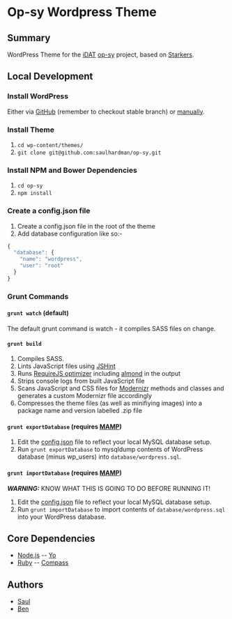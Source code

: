 # Op-sy Wordpress Theme

## Summary

WordPress Theme for the [iDAT](http://i-dat.org) [op-sy](http://op-sy.com) project, based on [Starkers](https://github.com/viewportindustries/starkers).

## Local Development

### Install WordPress

Either via [GitHub](https://github.com/WordPress/WordPress) (remember to checkout stable branch) or [manually](http://wordpress.org/download/).

### Install Theme

1. `cd wp-content/themes/`
2. `git clone git@github.com:saulhardman/op-sy.git`

### Install NPM and Bower Dependencies

1. `cd op-sy`
2. `npm install`

### Create a config.json file

1. Create a config.json file in the root of the theme
2. Add database configuration like so:-

```js
{
  "database": {
    "name": "wordpress",
    "user": "root"
  }
}
```

### Grunt Commands

#### `grunt watch` (default)

The default grunt command is watch - it compiles SASS files on change.

#### `grunt build`

1. Compiles SASS.
2. Lints JavaScript files using [JSHint](http://www.jshint.com/)
3. Runs [RequireJS optimizer](http://requirejs.org/docs/optimization.html) including [almond](https://github.com/jrburke/almond) in the output
4. Strips console logs from built JavaScript file
5. Scans JavaScript and CSS files for [Modernizr](http://modernizr.com/) methods and classes and generates a custom Modernizr file accordingly
6. Compresses the theme files (as well as minifiying images) into a package name and version labelled .zip file

#### `grunt exportDatabase` (requires [MAMP](http://www.mamp.info/en/index.html))

1. Edit the [config.json](#create-a-config-json-file) file to reflect your local MySQL database setup.
2. Run `grunt exportDatabase` to mysqldump contents of WordPress database (minus wp_users) into `database/wordpress.sql`.

#### `grunt importDatabase` (requires [MAMP](http://www.mamp.info/en/index.html))

***WARNING:*** KNOW WHAT THIS IS GOING TO DO BEFORE RUNNING IT!

1. Edit the [config.json](#create-a-config-json-file) file to reflect your local MySQL database setup.
2. Run `grunt importDatabase` to import contents of `database/wordpress.sql` into your WordPress database.

## Core Dependencies

- [Node.js](http://nodejs.org)
-- [Yo](http://yeoman.io)
- [Ruby](https://www.ruby-lang.org/en/)
-- [Compass](http://compass-style.org)

## Authors

- [Saul](http://github.com/saulhardman)
- [Ben](http://github.com/benashman)